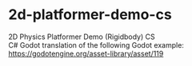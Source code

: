 # 2d-platformer-demo-cs       
2D Physics Platformer Demo (Rigidbody) CS    
C# Godot translation of the following Godot example: https://godotengine.org/asset-library/asset/119
